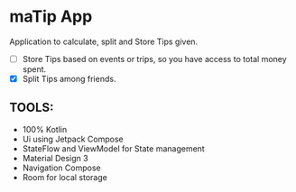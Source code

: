 # maTip App

Application to calculate, split and Store Tips given.

- [ ] Store Tips based on events or trips, so you have access to total money spent.
- [x] Split Tips among friends.

## TOOLS:

- 100% Kotlin
- Ui using Jetpack Compose
- StateFlow and ViewModel for State management
- Material Design 3
- Navigation Compose
- Room for local storage
